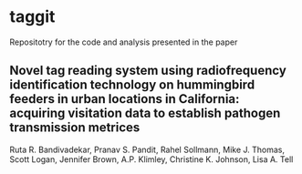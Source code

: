 # taggit
Repositotry for the code and analysis presented in the paper 

## Novel tag reading system using radiofrequency identification technology on hummingbird feeders in urban locations in California: acquiring visitation data to establish pathogen transmission metrices
Ruta R. Bandivadekar, Pranav S. Pandit, Rahel Sollmann, Mike J. Thomas, Scott Logan, Jennifer Brown, A.P. Klimley, Christine K. Johnson, Lisa A. Tell 
